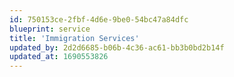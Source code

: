 ```yaml
---
id: 750153ce-2fbf-4d6e-9be0-54bc47a84dfc
blueprint: service
title: 'Immigration Services'
updated_by: 2d2d6685-b06b-4c36-ac61-bb3b0bd2b14f
updated_at: 1690553826
---
```

